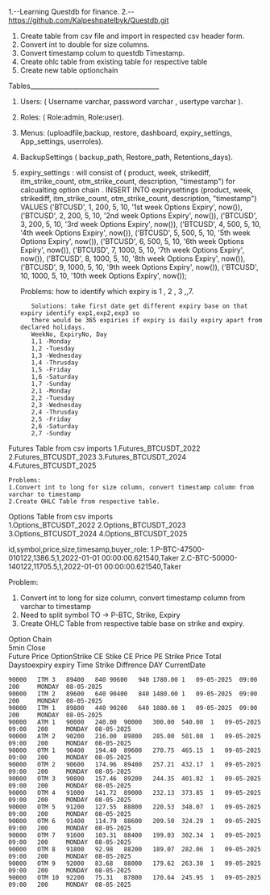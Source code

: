 1.--Learning Questdb for finance.
2.--https://github.com/Kalpeshpatelbyk/Questdb.git

1. Create table from csv file and import in respected csv header form.
2. Convert int to double for size columns.
3. Convert timestamp colum to questdb Timestamp.
4. Create ohlc table from existing table for respective table
5. Create new table optionchain

Tables________________________________________

1. Users: ( Username varchar, password varchar , usertype varchar ).
2. Roles: ( Role:admin,  Role:user).
3. Menus: (uploadfile,backup, restore, dashboard, expiry_settings, App_settings, userroles).
4. BackupSettings ( backup_path, Restore_path, Retentions_days).
5. expiry_settings : will consist of ( product, week, strikediff, itm_strike_count, otm_strike_count, description, "timestamp") for calcualting option chain .
 INSERT INTO expirysettings (product, week, strikediff, itm_strike_count, otm_strike_count, description, "timestamp")
VALUES
    ('BTCUSD', 1, 200, 5, 10, '1st week Options Expiry', now()),
    ('BTCUSD', 2, 200, 5, 10, '2nd week Options Expiry', now()),
    ('BTCUSD', 3, 200, 5, 10, '3rd week Options Expiry', now()),
    ('BTCUSD', 4, 500, 5, 10, '4th week Options Expiry', now()),
    ('BTCUSD', 5, 500, 5, 10, '5th week Options Expiry', now()),
    ('BTCUSD', 6, 500, 5, 10, '6th week Options Expiry', now()),
    ('BTCUSD', 7, 1000, 5, 10, '7th week Options Expiry', now()),
    ('BTCUSD', 8, 1000, 5, 10, '8th week Options Expiry', now()),
    ('BTCUSD', 9, 1000, 5, 10, '9th week Options Expiry', now()),
    ('BTCUSD', 10, 1000, 5, 10, '10th week Options Expiry', now());
     
	  Problems: how to identify which expiry is 1 , 2 , 3 ,,7.

          Solutions: take first date get different expiry base on that expiry identify exp1,exp2,exp3 so 
          there would be 365 expiries if expiry is daily expiry apart from declared holidays.
          WeekNo, ExpiryNo, Day
          1,1 -Monday
          1,2 -Tuesday
          1,3 -Wednesday
          1,4 -Thrusday
          1,5 -Friday
          1,6 -Saturday
          1,7 -Sunday
          2,1 -Monday
          2,2 -Tuesday
          2,3 -Wednesday
          2,4 -Thrusday
          2,5 -Friday
          2,6 -Saturday
          2,7 -Sunday

Futures Table from csv imports
  1.Futures_BTCUSDT_2022
  2.Futures_BTCUSDT_2023
  3.Futures_BTCUSDT_2024
  4.Futures_BTCUSDT_2025
    
    Problems: 
    1.Convert int to long for size column, convert timestamp column from varchar to timestamp 
    2.Create OHLC Table from respective table. 
    

Options Table from csv imports    
1.Options_BTCUSDT_2022
2.Options_BTCUSDT_2023
3.Options_BTCUSDT_2024
4.Options_BTCUSDT_2025

id,symbol,price,size,timesamp,buyer_role:
1.P-BTC-47500-010122,1386.5,1,2022-01-01 00:00:00.621540,Taker
2.C-BTC-50000-140122,11705.5,1,2022-01-01 00:00:00.621540,Taker

 Problem: 
 1. Convert int to long for size column, convert timestamp column from varchar to timestamp 
 2. Need to split symbol TO -> P-BTC, Strike, Expiry
 3. Create OHLC Table from respective table base on strike and expiry.
 
 
 
 Option Chain														
	5min Close														
	Future Price	OptionStrike		CE Stike	CE Price	PE Strike	Price	Total	Daystoexpiry	expiry	Time	Strike Diffrence		DAY	CurrentDate
															
	90000	ITM	3	89400	840	90600	940	1780.00	1	09-05-2025	09:00	200		MONDAY	08-05-2025
	90000	ITM	2	89600	640	90400	840	1480.00	1	09-05-2025	09:00	200		MONDAY	08-05-2025
	90000	ITM	1	89800	440	90200	640	1080.00	1	09-05-2025	09:00	200		MONDAY	08-05-2025
	90000	ATM	1	90000	240.00	90000	300.00	540.00	1	09-05-2025	09:00	200		MONDAY	08-05-2025
	90000	ATM	2	90200	216.00	89800	285.00	501.00	1	09-05-2025	09:00	200		MONDAY	08-05-2025
	90000	OTM	1	90400	194.40	89600	270.75	465.15	1	09-05-2025	09:00	200		MONDAY	08-05-2025
	90000	OTM	2	90600	174.96	89400	257.21	432.17	1	09-05-2025	09:00	200		MONDAY	08-05-2025
	90000	OTM	3	90800	157.46	89200	244.35	401.82	1	09-05-2025	09:00	200		MONDAY	08-05-2025
	90000	OTM	4	91000	141.72	89000	232.13	373.85	1	09-05-2025	09:00	200		MONDAY	08-05-2025
	90000	OTM	5	91200	127.55	88800	220.53	348.07	1	09-05-2025	09:00	200		MONDAY	08-05-2025
	90000	OTM	6	91400	114.79	88600	209.50	324.29	1	09-05-2025	09:00	200		MONDAY	08-05-2025
	90000	OTM	7	91600	103.31	88400	199.03	302.34	1	09-05-2025	09:00	200		MONDAY	08-05-2025
	90000	OTM	8	91800	92.98	88200	189.07	282.06	1	09-05-2025	09:00	200		MONDAY	08-05-2025
	90000	OTM	9	92000	83.68	88000	179.62	263.30	1	09-05-2025	09:00	200		MONDAY	08-05-2025
	90000	OTM	10	92200	75.31	87800	170.64	245.95	1	09-05-2025	09:00	200		MONDAY	08-05-2025



